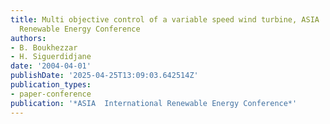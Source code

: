 ```yaml
---
title: Multi objective control of a variable speed wind turbine, ASIA  International
  Renewable Energy Conference
authors:
- B. Boukhezzar
- H. Siguerdidjane
date: '2004-04-01'
publishDate: '2025-04-25T13:09:03.642514Z'
publication_types:
- paper-conference
publication: '*ASIA  International Renewable Energy Conference*'
---
```

